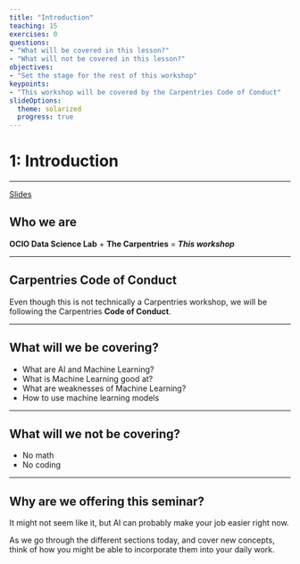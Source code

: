 ```yaml
---
title: "Introduction"
teaching: 15
exercises: 0
questions:
- "What will be covered in this lesson?"
- "What will not be covered in this lesson?"
objectives:
- "Set the stage for the rest of this workshop"
keypoints:
- "This workshop will be covered by the Carpentries Code of Conduct"
slideOptions:
  theme: solarized
  progress: true
---
```


# 1: Introduction

---

[Slides](slides_html/01-introduction/index.html)

## Who we are

**OCIO Data Science Lab**
+
**The Carpentries**
\= ***This workshop***

---

## Carpentries Code of Conduct

Even though this is not technically a Carpentries workshop, we will be following the Carpentries **Code of Conduct**.

---

## What will we be covering?

* What are AI and Machine Learning?
* What is Machine Learning good at?
* What are weaknesses of Machine Learning?
* How to use machine learning models

---

## What will we not be covering?

* No math
* No coding

---

## Why are we offering this seminar?

It might not seem like it, but AI can probably make your job easier right now.

As we go through the different sections today, and cover new concepts, think of how you might be able to incorporate them into your daily work.


